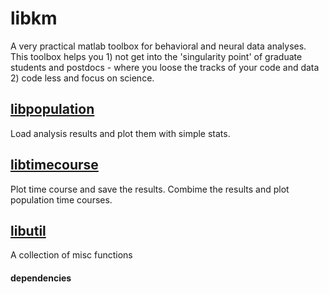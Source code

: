# libkm
A very practical matlab toolbox for behavioral and neural data analyses. This toolbox helps you 1) not get into the 'singularity point' of graduate students and postdocs - where you loose the tracks of your code and data 2) code less and focus on science.

## [libpopulation](https://github.com/hkim09/libkm/tree/master/libpopulation)
Load analysis results and plot them with simple stats.

## [libtimecourse](https://github.com/hkim09/libkm/tree/master/libtimeseries)
Plot time course and save the results. Combime the results and plot population time courses.

## [libutil](https://github.com/hkim09/libkm/tree/master/libutil)
A collection of misc functions

#### dependencies
